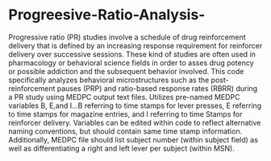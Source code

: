 # Progreesive-Ratio-Analysis-
Progressive ratio (PR) studies involve a schedule of drug reinforcement delivery that is defined by an increasing response requirement for reinforcer delivery over successive sessions. These kind of studies are often used in pharmacology or behavioral science fields in order to asses drug potency or possible addiction and the subsequent behavior involved. This code specifically analyzes behavioral microstructures such as the post-reinforcement pauses (PRP) and ratio-based response rates (RBRR) during a PR study using MEDPC output text files. Utilizes pre-named MEDPC variables B, E,and I...B referring to time stamps for lever presses, E referring to time stamps for magazine entries, and I referring to time Stamps for reinforcer delivery. Variables can be edited within code to reflect alternative naming conventions, but should contain same time stamp information. Additionally, MEDPC file should list subject number (within subject field) as well as differentiating a right and left lever per subject (within MSN). 
